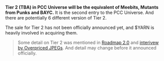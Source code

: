 **Tier 2 (TBA) in PCC Universe will be the equivalent of Meebits, Mutants from Punks and BAYC.** It is the second entry to the PCC Universe. And there are potentially 6 different version of Tier 2.

The sale for Tier 2 has not been officially announced yet, and $YARN is heavily involved in acquiring them.

> Some detail on Tier 2 was mentioned in [Roadmap 2.0](../club/index.md#roadmap-20) and [interivew by Overpriced JPEGs](/posts/2022/03/30/3rd-party/overpriced-jpegs#purrnelope-token-utility). And detail may change before it announced officially.
